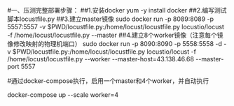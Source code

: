 #一、压测完整部署步骤：
##1.安装docker
yum -y install docker
##2.编写测试脚本locustfile.py
##3.建立master镜像
sudo docker run -p 8089:8089 -p 5557:5557 -v $PWD/locustfile.py:/home/locust/locustfile.py locustio/locust -f /home/locust/locustfile.py --master
##4.建立8个worker镜像（注意每个镜像修改映射的物理机端口）
sudo docker run -p 8090:8090 -p 5558:5558 -d -v $PWD/locustfile.py:/home/locust/locustfile.py locustio/locust -f /home/locust/locustfile.py --worker --master-host=43.138.46.68 --master-port 5557

#通过docker-compose执行，启用一个master和4个worker，并自动执行

docker-compose up --scale worker=4
